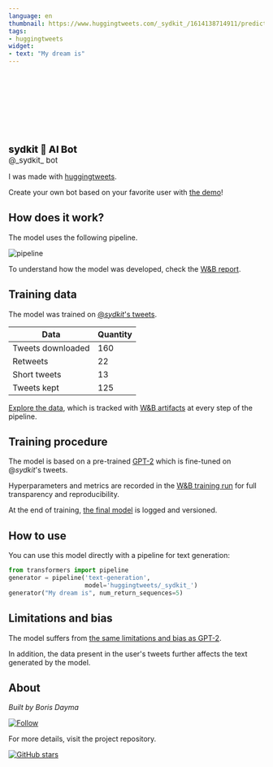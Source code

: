```yaml
---
language: en
thumbnail: https://www.huggingtweets.com/_sydkit_/1614138714911/predictions.png
tags:
- huggingtweets
widget:
- text: "My dream is"
---
```


<div>
<div style="width: 132px; height:132px; border-radius: 50%; background-size: cover; background-image: url('https://pbs.twimg.com/profile_images/1256014674799321088/BVrvm4TY_400x400.jpg')">
</div>
<div style="margin-top: 8px; font-size: 19px; font-weight: 800">sydkit 🤖 AI Bot </div>
<div style="font-size: 15px">@_sydkit_ bot</div>
</div>

I was made with [huggingtweets](https://github.com/borisdayma/huggingtweets).

Create your own bot based on your favorite user with [the demo](https://colab.research.google.com/github/borisdayma/huggingtweets/blob/master/huggingtweets-demo.ipynb)!

## How does it work?

The model uses the following pipeline.

![pipeline](https://github.com/borisdayma/huggingtweets/blob/master/img/pipeline.png?raw=true)

To understand how the model was developed, check the [W&B report](https://app.wandb.ai/wandb/huggingtweets/reports/HuggingTweets-Train-a-model-to-generate-tweets--VmlldzoxMTY5MjI).

## Training data

The model was trained on [@_sydkit_'s tweets](https://twitter.com/_sydkit_).

| Data | Quantity |
| --- | --- |
| Tweets downloaded | 160 |
| Retweets | 22 |
| Short tweets | 13 |
| Tweets kept | 125 |

[Explore the data](https://wandb.ai/wandb/huggingtweets/runs/b48v48wr/artifacts), which is tracked with [W&B artifacts](https://docs.wandb.com/artifacts) at every step of the pipeline.

## Training procedure

The model is based on a pre-trained [GPT-2](https://huggingface.co/gpt2) which is fine-tuned on @_sydkit_'s tweets.

Hyperparameters and metrics are recorded in the [W&B training run](https://wandb.ai/wandb/huggingtweets/runs/31cgxgnq) for full transparency and reproducibility.

At the end of training, [the final model](https://wandb.ai/wandb/huggingtweets/runs/31cgxgnq/artifacts) is logged and versioned.

## How to use

You can use this model directly with a pipeline for text generation:

```python
from transformers import pipeline
generator = pipeline('text-generation',
                     model='huggingtweets/_sydkit_')
generator("My dream is", num_return_sequences=5)
```

## Limitations and bias

The model suffers from [the same limitations and bias as GPT-2](https://huggingface.co/gpt2#limitations-and-bias).

In addition, the data present in the user's tweets further affects the text generated by the model.

## About

*Built by Boris Dayma*

[![Follow](https://img.shields.io/twitter/follow/borisdayma?style=social)](https://twitter.com/intent/follow?screen_name=borisdayma)

For more details, visit the project repository.

[![GitHub stars](https://img.shields.io/github/stars/borisdayma/huggingtweets?style=social)](https://github.com/borisdayma/huggingtweets)

